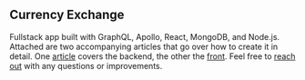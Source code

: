 ## Currency Exchange

Fullstack app built with GraphQL, Apollo, React, MongoDB, and Node.js. Attached are two accompanying articles that go over how to create it in detail. One [article](https://dev.to/marlonanthony/let-s-build-a-currency-exchange-part-i-52g1) covers the backend, the other the [front](https://dev.to/marlonanthony/let-s-build-a-currency-exchange-part-ii-eh0). Feel free to [reach out](https://twitter.com/marlonanthony10) with any questions or improvements.